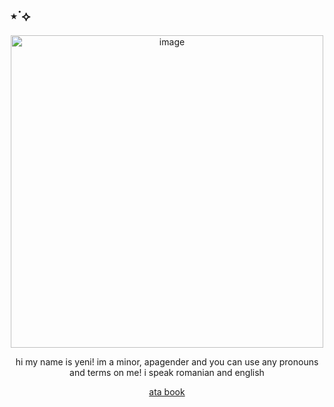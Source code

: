 ## ⋆˙⟡
<p align="center">
<img width="500" height="500" alt="image" src="https://i.pinimg.com/736x/9b/24/b5/9b24b59f0c27ec498ad7a2c9732f4b4d.jpg" />
<p align="center"> hi my name is yeni! im a minor, apagender and you can use any pronouns and terms on me! i speak romanian and english
<p align="center">
  <a href="https://whatsurnamegirlfriend.atabook.org/" target="_blank">ata book</a> 



















